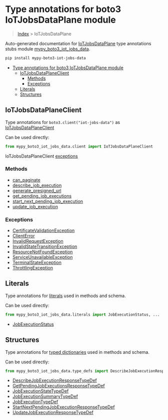 # Type annotations for boto3 IoTJobsDataPlane module

> [Index](../index.md) > IoTJobsDataPlane

Auto-generated documentation for [IoTJobsDataPlane](https://boto3.amazonaws.com/v1/documentation/api/latest/reference/services/iot-jobs-data.html#IoTJobsDataPlane)
type annotations stubs module [mypy_boto3_iot_jobs_data](https://pypi.org/project/mypy-boto3-iot-jobs-data/).

```bash
pip install mypy-boto3-iot-jobs-data
```

- [Type annotations for boto3 IoTJobsDataPlane module](#type-annotations-for-boto3-iotjobsdataplane-module)
  - [IoTJobsDataPlaneClient](#iotjobsdataplaneclient)
    - [Methods](#methods)
    - [Exceptions](#exceptions)
  - [Literals](#literals)
  - [Structures](#structures)

## IoTJobsDataPlaneClient

Type annotations for  `boto3.client("iot-jobs-data")` as [IoTJobsDataPlaneClient](./client.md)

Can be used directly:

```python
from mypy_boto3_iot_jobs_data.client import IoTJobsDataPlaneClient
```


IoTJobsDataPlaneClient [exceptions](./client.md#exceptions)



### Methods
- [can_paginate](./client.md#can-paginate)
- [describe_job_execution](./client.md#describe-job-execution)
- [generate_presigned_url](./client.md#generate-presigned-url)
- [get_pending_job_executions](./client.md#get-pending-job-executions)
- [start_next_pending_job_execution](./client.md#start-next-pending-job-execution)
- [update_job_execution](./client.md#update-job-execution)




### Exceptions
- [CertificateValidationException](./client.md#certificatevalidationexception)
- [ClientError](./client.md#clienterror)
- [InvalidRequestException](./client.md#invalidrequestexception)
- [InvalidStateTransitionException](./client.md#invalidstatetransitionexception)
- [ResourceNotFoundException](./client.md#resourcenotfoundexception)
- [ServiceUnavailableException](./client.md#serviceunavailableexception)
- [TerminalStateException](./client.md#terminalstateexception)
- [ThrottlingException](./client.md#throttlingexception)










## Literals

Type annotations for [literals](./literals.md) used in methods and schema.

Can be used directly:

```python
from mypy_boto3_iot_jobs_data.literals import JobExecutionStatus, ...
```

- [JobExecutionStatus](./literals.md#jobexecutionstatus)




## Structures


Type annotations for [typed dictionaries](./type_defs.md) used in methods and schema.

Can be used directly:

```python
from mypy_boto3_iot_jobs_data.type_defs import DescribeJobExecutionResponseTypeDef, ...
```

- [DescribeJobExecutionResponseTypeDef](./type_defs.md#describejobexecutionresponsetypedef)
- [GetPendingJobExecutionsResponseTypeDef](./type_defs.md#getpendingjobexecutionsresponsetypedef)
- [JobExecutionStateTypeDef](./type_defs.md#jobexecutionstatetypedef)
- [JobExecutionSummaryTypeDef](./type_defs.md#jobexecutionsummarytypedef)
- [JobExecutionTypeDef](./type_defs.md#jobexecutiontypedef)
- [StartNextPendingJobExecutionResponseTypeDef](./type_defs.md#startnextpendingjobexecutionresponsetypedef)
- [UpdateJobExecutionResponseTypeDef](./type_defs.md#updatejobexecutionresponsetypedef)
